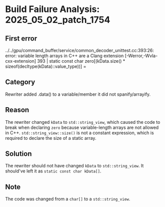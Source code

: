 # Build Failure Analysis: 2025_05_02_patch_1754

## First error

../../gpu/command_buffer/service/common_decoder_unittest.cc:393:26: error: variable length arrays in C++ are a Clang extension [-Werror,-Wvla-cxx-extension]
  393 |   static const char zero[(kData.size() * sizeof(decltype(kData)::value_type))] =

## Category
Rewriter added .data() to a variable/member it did not spanify/arrayify.

## Reason
The rewriter changed `kData` to `std::string_view`, which caused the code to break when declaring `zero` because variable-length arrays are not allowed in C++. `std::string_view::size()` is not a constant expression, which is required to declare the size of a static array.

## Solution
The rewriter should not have changed `kData` to `std::string_view`. It should've left it as `static const char kData[]`.

## Note
The code was changed from a `char[]` to a `std::string_view`.
